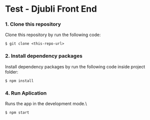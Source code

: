 # Test - Djubli Front End

### 1. Clone this repository

Clone this repository by run the following code:

```
$ git clone <this-repo-url>
```
### 2. Install dependency packages

Install dependency packages by run the following code inside project folder:

```
$ npm install
```

### 4. Run Aplication

Runs the app in the development mode.\
```
$ npm start
```

